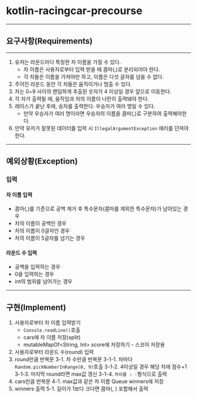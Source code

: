 # kotlin-racingcar-precourse
<hr>

## 요구사항(Requirements)
<hr>

1. 유저는 라운드마다 특정한 차 이름을 가질 수 있다.
   - 차 이름은 사용자로부터 입력 받을 때 콤마(,)로 분리되어야 한다.
   - 각 차들은 이름을 가져야만 하고, 이름은 다섯 글자를 넘을 수 없다.
2. 주어진 라운드 동안 각 차들은 움직이거나 멈출 수 있다.
3. 차는 0~9 사이의 랜덤하게 추출된 숫자가 4 이상일 경우 앞으로 이동한다.
4. 각 차가 출력될 때, 움직임과 차의 이름이 나란히 출력돼야 한다.
5. 레이스가 끝난 후에, 승자를 출력한다. 우승자가 여러 명일 수 있다.
   - 만약 우승자가 여러 명이라면 우승자의 이름을 콤마(,)로 구분하여 출력해야한다.
6. 만약 유저가 잘못된 데이터를 입력 시 `IllegalArgumentException` 에러를 던져야 한다.

<hr>

## 예외상황(Exception)
### 입력
#### 차 이름 입력
- 콤마(,)를 기준으로 공백 제거 후 특수문자(콤마를 제외한 특수문자)가 남아있는 경우
- 차의 이름이 공백인 경우
- 차의 이름이 0글자인 경우
- 차의 이름이 5글자를 넘기는 경우


#### 라운드 수 입력
- 공백을 입력하는 경우
- 0을 입력하는 경우
- int의 범위를 넘어가는 경우

<hr>

## 구현(Implement)

1. 사용자로부터 차 이름 입력받기
   - `Console.readLine()`호출
   - cars에 차 이름 저장(split)
   - mutableMapOf<String, Int> score에 저장하기 - 스코어 저장용
2. 사용자로부터 라운드 수(round) 입력
3. round만큼 반복문
   3-1. 차 수만큼 반복문
      3-1-1. 차마다 `Random.pickNumberInRange(0, 9)`호출
      3-1-2. 4이상일 경우 해당 차에 점수+1
      3-1-3. 마지막 round라면 max값 갱신
      3-1-4. `차이름 : -`형식으로 출력
4. cars만큼 반복문
   4-1. max값과 같은 차 이름  Queue<String> winners에 저장
5. winners 출력
   5-1. 길이가 1보다 크다면 콤마(, ) 포함해서 출력
